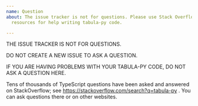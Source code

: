 ```yaml
---
name: Question
about: The issue tracker is not for questions. Please use Stack Overflow or other
  resources for help writing tabula-py code.

---
```


THE ISSUE TRACKER IS NOT FOR QUESTIONS.

DO NOT CREATE A NEW ISSUE TO ASK A QUESTION.

IF YOU ARE HAVING PROBLEMS WITH YOUR TABULA-PY CODE, DO NOT ASK A QUESTION HERE.

Tens of thousands of TypeScript questions have been asked and answered on StackOverflow; see https://stackoverflow.com/search?q=tabula-py . You can ask questions there or on other websites.
